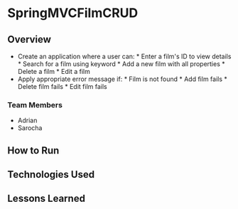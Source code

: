 # SpringMVCFilmCRUD



## Overview
* Create an application where a user can:
		* Enter a film's ID to view details
		* Search for a film using keyword
		* Add a new film with all properties
		* Delete a film
		* Edit a film
* Apply appropriate error message if:
		* Film is not found
		* Add film fails
		* Delete film fails
		* Edit film fails
		
### Team Members
* Adrian
* Sarocha

## How to Run

## Technologies Used

## Lessons Learned